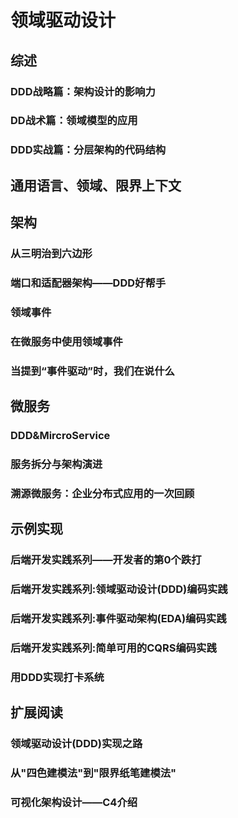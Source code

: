 # 领域驱动设计

## 综述

### DDD战略篇：架构设计的影响力

### DD战术篇：领域模型的应用

### DDD实战篇：分层架构的代码结构

## 通用语言、领域、限界上下文

## 架构

### 从三明治到六边形

### 端口和适配器架构——DDD好帮手

### 领域事件

### 在微服务中使用领域事件

### 当提到“事件驱动”时，我们在说什么

## 微服务

### DDD&MircroService

### 服务拆分与架构演进

### 溯源微服务：企业分布式应用的一次回顾

## 示例实现

### 后端开发实践系列——开发者的第0个跌打

### 后端开发实践系列:领域驱动设计(DDD)编码实践

### 后端开发实践系列:事件驱动架构(EDA)编码实践

### 后端开发实践系列:简单可用的CQRS编码实践

### 用DDD实现打卡系统

## 扩展阅读

### 领域驱动设计(DDD)实现之路

### 从"四色建模法"到"限界纸笔建模法"

### 可视化架构设计——C4介绍
